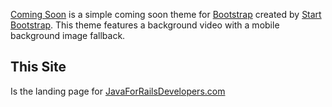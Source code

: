 [Coming Soon](https://startbootstrap.com/template-overviews/coming-soon/) is a simple coming soon theme for [Bootstrap](http://getbootstrap.com/) created by [Start Bootstrap](http://startbootstrap.com/). This theme features a background video with a mobile background image fallback.

## This Site

Is the landing page for [JavaForRailsDevelopers.com](http://javaforrailsdevelopers.com)
